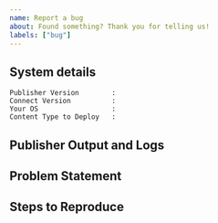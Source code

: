 ```yaml
---
name: Report a bug
about: Found something? Thank you for telling us!
labels: ["bug"]
---
```


## System details

    Publisher Version        :
    Connect Version          :
    Your OS                  :
    Content Type to Deploy   :

## Publisher Output and Logs

<!--
Publisher output helps us to identify the problem,
it is located in the "Output" window under the "Posit Publisher Deployment" option.
See https://github.com/posit-dev/publisher/blob/main/docs/troubleshooting.md#publisher-output
-->

## Problem Statement

## Steps to Reproduce
